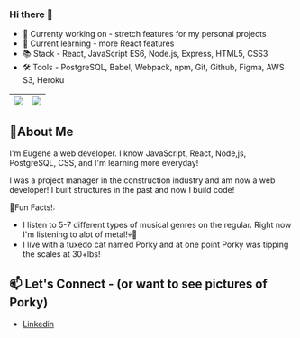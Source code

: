 ### Hi there 👋
  * 🔭 Currenty working on - stretch features for my personal projects
  * 🌱 Current learning - more React features
  * 📚 Stack - React, JavaScript ES6, Node.js, Express, HTML5, CSS3
  * 🛠 Tools - PostgreSQL, Babel, Webpack, npm, Git, Github, Figma, AWS S3, Heroku 

| <a href="https://github.com/Eugenepark215/github-readme-stats"><img align="center" src="https://github-readme-stats.vercel.app/api?username=Eugenepark215&show_icons=true&hide=stars,contribs&hide_border=true"/></a> | <a href="https://github.com/Eugenepark215/github-readme-stats"><img align="center" src="https://github-readme-stats.vercel.app/api/top-langs/?username=Eugenepark215&layout=compact&hide_border=true" /></a> |
| ------------- | ------------- |

## 💬About Me

I'm Eugene a web developer. I know JavaScript, React, Node,js, PostgreSQL, CSS, and I'm learning more everyday!

I was a project manager in the construction industry and am now a web developer!
I built structures in the past and now I build code!


💫Fun Facts!:

  * I listen to 5-7 different types of musical genres on the regular. Right now I'm listening to alot of metal!💀🎸
  * I live with a tuxedo cat named Porky and at one point Porky was tipping the scales at 30+lbs!


## 📫 Let's Connect - (or want to see pictures of Porky)
  * [Linkedin](https://www.linkedin.com/in/eugenepark215/)

